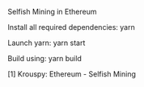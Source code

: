 Selfish Mining in Ethereum

Install all required dependencies: yarn

Launch yarn: yarn start

Build using: yarn build

[1] Krouspy: Ethereum - Selfish Mining 
